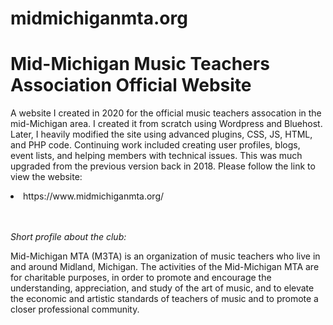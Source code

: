 # midmichiganmta.org

<h1>Mid-Michigan Music Teachers Association Official Website</h1>

A website I created in 2020 for the official music teachers assocation in the mid-Michigan area.  I created it from scratch using Wordpress and Bluehost.  Later, I heavily modified the site using advanced plugins, CSS, JS, HTML, and PHP code.  Continuing work included creating user profiles, blogs, event lists, and helping members with technical issues.  This was much upgraded from the previous version back in 2018.  Please follow the link to view the website:

<li>https://www.midmichiganmta.org/</li>
<br><br>

<i>Short profile about the club:</i>

Mid-Michigan MTA (M3TA) is an organization of music teachers who live in and around Midland, Michigan. The activities of the Mid-Michigan MTA are for charitable purposes, in order to promote and encourage the understanding, appreciation, and study of the art of music, and to elevate the economic and artistic standards of teachers of music and to promote a closer professional community.   
